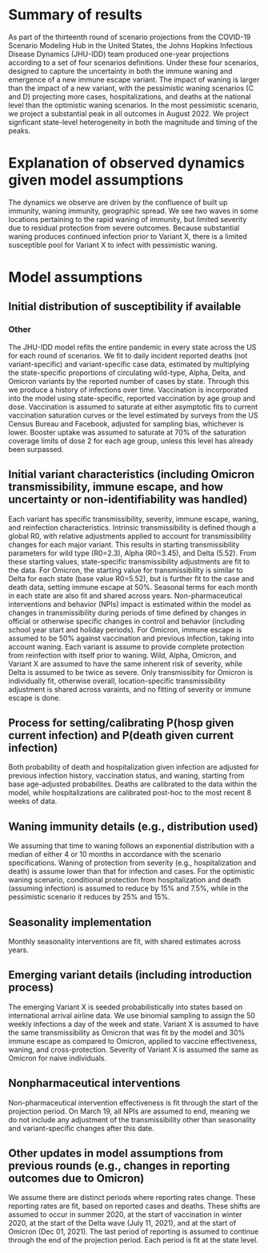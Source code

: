 # Summary of results
As part of the thirteenth round of scenario projections from the COVID-19 Scenario Modeling Hub in the United States, the Johns Hopkins Infectious Disease Dynamics (JHU-IDD) team produced one-year projections according to a set of four scenarios definitions. Under these four scenarios, designed to capture the uncertainty in both the immune waning and emergence of a new immune escape variant. The impact of waning is larger than the impact of a new variant, with the pessimistic waning scenarios (C and D) projecting more cases, hospitalizations, and deaths at the national level than the optimistic waning scenarios. In the most pessimistic scenario, we project a substantial peak in all outcomes in August 2022. We project signficant state-level heterogeneity in both the magnitude and timing of the peaks. 

# Explanation of observed dynamics given model assumptions
The dynamics we observe are driven by the confluence of built up immunity, waning immunity, geographic spread. We see two waves in some locations pertaining to the rapid waning of immunity, but limited severity due to residual protection from severe outcomes. Because substantial waning produces continued infection prior to Variant X, there is a limited susceptible pool for Variant X to infect with pessimistic waning.

# Model assumptions
## Initial distribution of susceptibility if available
### Other
The JHU-IDD model refits the entire pandemic in every state across the US for each round of scenarios. We fit to daily incident reported deaths (not variant-specific) and variant-specific case data, estimated by multiplying the state-specific proportions of circulating wild-type, Alpha, Delta, and Omicron variants by the reported number of cases by state. Through this we produce a history of infections over time. Vaccination is incorporated into the model using state-specific, reported vaccination by age group and dose. Vaccination is assumed to saturate at either asymptotic fits to current vaccination saturation curves or the level estimated by surveys from the US Census Bureau and Facebook, adjusted for sampling bias, whichever is lower. Booster uptake was assumed to saturate at 70% of the saturation coverage limits of dose 2 for each age group, unless this level has already been surpassed. 


## Initial variant characteristics (including Omicron transmissibility, immune escape, and how uncertainty or non-identifiability was handled) 
Each variant has specific transmissibility, severity, immune escape, waning, and reinfection characteristics. Intrinsic transmissibility is defined though a global R0, with relative adjustments applied to account for transmissibility changes for each major variant. This results in starting transmissibility parameters for wild type (R0=2.3), Alpha (R0=3.45), and Delta (5.52). From these starting values, state-specific transmissibility adjustments are fit to the data. For Omicron, the starting value for transmissibility is similar to Delta for each state (base value R0=5.52), but is further fit to the case and death data, setting immune escape at 50%. Seasonal terms for each month in each state are also fit and shared across years. Non-pharmaceutical interventions and behavior (NPIs) impact is estimated within the model as changes in transmissibility during periods of time defined by changes in official or otherwise specific changes in control and behavior (including school year start and holiday periods). For Omicron, immune escape is assumed to be 50% against vaccination and previous infection, taking into account waning. Each variant is assume to provide complete protection from reinfection with itself prior to waning. Wild, Alpha, Omicron, and Variant X are assumed to have the same inherent risk of severity, while Delta is assumed to be twice as severe. Only transmissibity for Omicron is individually fit, otherwise overall, location-specific transmissibility adjustment is shared across varaints, and no fitting of severity or immune escape is done. 

## Process for setting/calibrating P(hosp given current infection) and P(death given current infection)
Both probability of death and hospitalization given infection are adjusted for previous infection history, vaccination status, and waning, starting from base age-adjusted probabilites. Deaths are calibrated to the data within the model, while hospitalizations are calibrated post-hoc to the most recent 8 weeks of data.

## Waning immunity details (e.g., distribution used)
We assuming that time to waning follows an exponential distribution with a median of either 4 or 10 months in accordance with the scenario specifications. Waning of protection from severity (e.g., hospitalization and death) is assume lower than that for infection and cases. For the optimistic waning scenario, conditional protection from hospitalization and death (assuming infection) is assumed to reduce by 15% and 7.5%, while in the pessimistic scenario it reduces by 25% and 15%.

## Seasonality implementation
Monthly seasonality interventions are fit, with shared estimates across years.

## Emerging variant details (including introduction process)
The emerging Variant X is seeded probabilistically into states based on international arrival airline data. We use binomial sampling to assign the 50 weekly infections a day of the week and state. Variant X is assumed to have the same transmissibility as Omicron that was fit by the model and 30% immune escape as compared to Omicron, applied to vaccine effectiveness, waning, and cross-protection. Severity of Variant X is assumed the same as Omicron for naive individuals.

## Nonpharmaceutical interventions
Non-pharmaceutical intervention effectiveness is fit through the start of the projection period. On March 19, all NPIs are assumed to end, meaning we do not include any adjustment of the transmissibility other than seasonality and variant-specific changes after this date.

## Other updates in model assumptions from previous rounds (e.g., changes in reporting outcomes due to Omicron)
We assume there are distinct periods where reporting rates change. These reporting rates are fit, based on reported cases and deaths. These shifts are assumed to occur in summer 2020, at the start of vaccination in winter 2020, at the start of the Delta wave (July 11, 2021), and at the start of Omicron (Dec 01, 2021). The last period of reporting is assumed to continue through the end of the projection period. Each period is fit at the state level.
